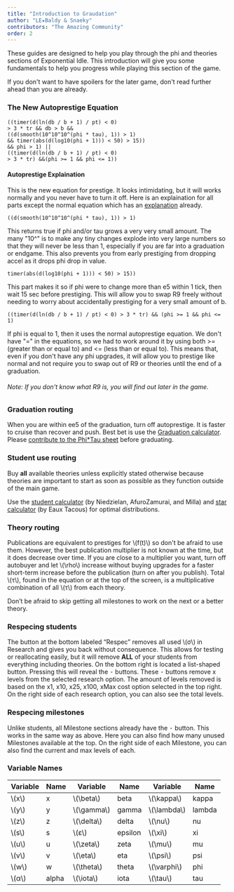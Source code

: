 ```yaml
---
title: "Introduction to Graudation"
author: "LE★Baldy & Snaeky"
contributors: "The Amazing Community"
order: 2
---
```


These guides are designed to help you play through the phi and theories sections
of Exponential Idle. This introduction will give you some fundamentals to help you progress
while playing this section of the game.

If you don't want to have spoilers for the later game, don't read
further ahead than you are already.

### The New Autoprestige Equation

```
((timer(d(ln(db / b + 1) / pt) < 0)
> 3 * tr && db > b && 
((d(smooth(10^10^10^(phi * tau), 1)) > 1) 
&& timer(abs(d(log10(phi + 1))) < 50) > 15)) 
&& phi > 1) || 
((timer(d(ln(db / b + 1) / pt) < 0)
> 3 * tr) &&(phi >= 1 && phi <= 1))
```

#### Autoprestige Explaination
This is the new equation for prestige. It looks intimidating, but it will works normally and you never have to turn it off. Here is an explaination for all parts except the normal equation which has an [explanation](https://exponential-idle-guides.netlify.app/guides/basics/#autoprestige-explaination) already.

```
((d(smooth(10^10^10^(phi * tau), 1)) > 1)
```

This returns true if phi and/or tau grows a very very small amount. The many "10^" is to make any tiny changes explode into very large numbers so that they will never be less than 1, especially if you are far into a graduation or endgame. This also prevents you from early prestiging from dropping accel as it drops phi drop in value.

```
timer(abs(d(log10(phi + 1))) < 50) > 15))
```

This part makes it so if phi were to change more than e5 within 1 tick, then wait 15 sec before prestiging. This will allow you to swap R9 freely without needing to worry about accidentally prestiging for a very small amount of b.

```
((timer(d(ln(db / b + 1) / pt) < 0) > 3 * tr) && (phi >= 1 && phi <= 1)
```

If phi is equal to 1, then it uses the normal autoprestige equation. We don't have "=" in the equations, so we had to work around it by using both >= (greater than or equal to) and <= (less than or equal to). This means that, even if you don't have any phi upgrades, it will allow you to prestige like normal and not require you to swap out of R9 or theories until the end of a graduation.

###### Note: If you don't know what R9 is, you will find out later in the game.

### Graduation routing
When you are within ee5 of the graduation, turn off autoprestige. It is faster
to cruise than recover and push. Best bet is use the [Graduation
calculator](https://replit.com/@LEBaldy2002/gradcalc). Please [contribute to the Phi\*Tau sheet](https://docs.google.com/forms/d/12ldZ22WXQrmsHVt_269-a55KTir-KvT65gmX2JXTYpQ/edit) before graduating.

### Student use routing
Buy **all** available theories unless
explicitly stated otherwise because theories are important to start as soon
as possible as they function outside of the main game.

Use the [student calculator](https://conicgames.github.io/exponentialidle/students.html) (by Niedzielan, AfuroZamurai, and Milla) and
[star calculator](https://conicgames.github.io/exponentialidle/stars) (by Eaux Tacous) for optimal distributions.

### Theory routing
Publications are equivalent to prestiges for \\(f(t)\\) so don't be afraid to
use them. However, the best publication multiplier is not known at the
time, but it does decrease over time. If you are close to a multiplier
you want, turn off autobuyer and let \\(\rho\\) increase without buying
upgrades for a faster short-term increase before the publication (turn
on after you publish). Total \\(τ\\), found in the equation or at the top
of the screen, is a multiplicative combination of all \\(τ\\) from each
theory.

Don’t be afraid to skip getting all milestones to work on the next or a
better theory.

### Respecing students
The button at the bottom labeled “Respec” removes all used \\(σ\\) in
Research and gives you back without consequence. This allows for testing
or reallocating easily, but it will remove __ALL__ of your students from 
everything including theories. On the bottom right is located a list-shaped
button. Pressing this will reveal the <kbd>-</kbd> buttons. These
<kbd>-</kbd> buttons remove x levels from the selected research option.
The amount of levels removed is based on the x1, x10, x25, x100, xMax
cost option selected in the top right. On the right side of each
research option, you can also see the total levels.

### Respecing milestones
Unlike students, all Milestone sections already have the <kbd>-</kbd> button.
This works in the same way as above. Here you can also find how many
unused Milestones available at the top. On the right side of each
Milestone, you can also find the current and max levels of each.

### Variable Names
Variable | Name | Variable | Name | Variable | Name
--- | --- | --- | --- | --- | ---
\\(x\\) | x | \\(\beta\\) | beta | \\(\kappa\\) | kappa
\\(y\\) | y | \\(\gamma\\) | gamma | \\(\lambda\\) | lambda
\\(z\\) | z | \\(\delta\\) | delta | \\(\nu\\) | nu
\\(s\\) | s | \\(ε\\) | epsilon | \\(\xi\\) | xi
\\(u\\) | u | \\(\zeta\\) | zeta | \\(\mu\\) | mu
\\(v\\) | v | \\(\eta\\) | eta | \\(\psi\\) | psi
\\(w\\) | w | \\(\theta\\) | theta | \\(\varphi\\) | phi
\\(α\\) | alpha | \\(\iota\\) | iota | \\(\tau\\) | tau
